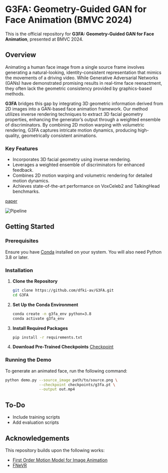 # G3FA: Geometry-Guided GAN for Face Animation (BMVC 2024)


This is the official repository for **G3FA: Geometry-Guided GAN for Face Animation**, presented at BMVC 2024. 
## Overview
Animating a human face image from a single source frame involves generating a natural-looking, identity-consistent representation that mimics the movements of a driving video. While Generative Adversarial Networks (GANs) have demonstrated promising results in real-time face reenactment, they often lack the geometric consistency provided by graphics-based methods.

**G3FA** bridges this gap by integrating 3D geometric information derived from 2D images into a GAN-based face animation framework. Our method utilizes inverse rendering techniques to extract 3D facial geometry properties, enhancing the generator’s output through a weighted ensemble of discriminators. By combining 2D motion warping with volumetric rendering, G3FA captures intricate motion dynamics, producing high-quality, geometrically consistent animations.

### Key Features
- Incorporates 3D facial geometry using inverse rendering.
- Leverages a weighted ensemble of discriminators for enhanced feedback.
- Combines 2D motion warping and volumetric rendering for detailed motion dynamics.
- Achieves state-of-the-art performance on VoxCeleb2 and TalkingHead benchmarks.


[paper](https://www.dfki.de/fileadmin/user_upload/import/15124_0657.pdf)

![Pipeline](https://github.com/user-attachments/assets/9d9bf31e-7582-4c2c-8fe4-dcf56c9049eb)

## Getting Started

### Prerequisites
Ensure you have [Conda](https://docs.conda.io/en/latest/) installed on your system. You will also need Python 3.8 or later.

### Installation

1. **Clone the Repository**
   ```bash
   git clone https://github.com/dfki-av/G3FA.git
   cd G3FA
   ```

2. **Set Up the Conda Environment**
   ```bash
   conda create -n g3fa_env python=3.8
   conda activate g3fa_env
   ```

3. **Install Required Packages**
   ```bash
   pip install -r requirements.txt
   ```

4. **Download Pre-Trained Checkpoints**
[Checkpoint](https://drive.google.com/uc?id=1hBy6r00HGgRtyGaeC0OsNXZkmyT82tFT)
   

### Running the Demo

To generate an animated face, run the following command:

```bash
python demo.py --source_image path/to/source.png \
               --checkpoint checkpoints/g3fa.pt \
               --output out.mp4
```

## To-Do
- Include training scripts
- Add evaluation scripts 


## Acknowledgements
This repository builds upon the following works:
- [First Order Motion Model for Image Animation](https://github.com/AliaksandrSiarohin/first-order-model)
- [FNeVR]([https://github.com/fnevr](https://github.com/zengbohan0217/FNeVR))



